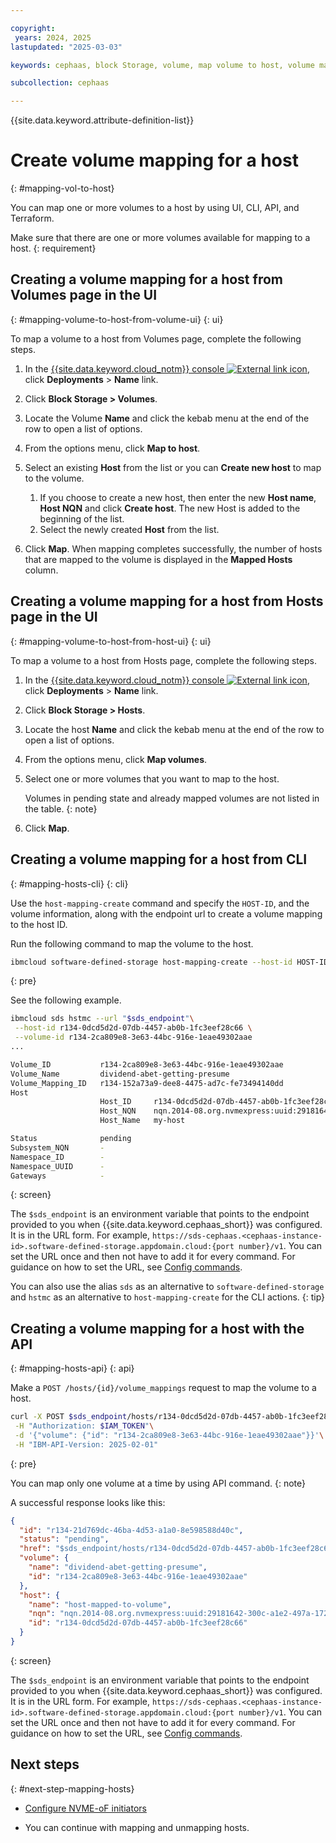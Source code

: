 ```yaml
---

copyright:
 years: 2024, 2025
lastupdated: "2025-03-03"

keywords: cephaas, block Storage, volume, map volume to host, volume mapping, host mapping

subcollection: cephaas

---
```


{{site.data.keyword.attribute-definition-list}}

# Create volume mapping for a host
{: #mapping-vol-to-host}

You can map one or more volumes to a host by using UI, CLI, API, and Terraform.

Make sure that there are one or more volumes available for mapping to a host.
{: requirement}

## Creating a volume mapping for a host from Volumes page in the UI
{: #mapping-volume-to-host-from-volume-ui}
{: ui}

To map a volume to a host from Volumes page, complete the following steps.

1. In the [{{site.data.keyword.cloud_notm}} console ![External link icon](../icons/launch-glyph.svg "External link icon")](https://{DomainName}/software-defined-storage), click **Deployments** > **Name** link.

2. Click **Block Storage > Volumes**.

3. Locate the Volume **Name** and click the kebab menu at the end of the row to open a list of options.
4. From the options menu, click **Map to host**.
5. Select an existing **Host** from the list or you can **Create new host** to map to the volume.
    1. If you choose to create a new host, then enter the new **Host name**, **Host NQN** and click **Create host**. The new Host is added to the beginning of the list.
    1. Select the newly created **Host** from the list.
6. Click **Map**. When mapping completes successfully, the number of hosts that are mapped to the volume is displayed in the **Mapped Hosts** column.


## Creating a volume mapping for a host from Hosts page in the UI
{: #mapping-volume-to-host-from-host-ui}
{: ui}

To map a volume to a host from Hosts page, complete the following steps.

1. In the [{{site.data.keyword.cloud_notm}} console ![External link icon](../icons/launch-glyph.svg "External link icon")](https://{DomainName}/software-defined-storage), click **Deployments** > **Name** link.

2. Click **Block Storage > Hosts**.
3. Locate the host **Name** and click the kebab menu at the end of the row to open a list of options.
4. From the options menu, click **Map volumes**.
5. Select one or more volumes that you want to map to the host.

    Volumes in pending state and already mapped volumes are not listed in the table.
    {: note}

6. Click **Map**.



## Creating a volume mapping for a host from CLI
{: #mapping-hosts-cli}
{: cli}

Use the `host-mapping-create` command and specify the `HOST-ID`, and the volume information, along with the endpoint url to create a volume mapping to the host ID.

Run the following command to map the volume to the host.

```sh
ibmcloud software-defined-storage host-mapping-create --host-id HOST-ID [--volume (VOLUME | @VOLUME-FILE) | --volume-id VOLUME-ID]
```
{: pre}

See the following example.

```bash
ibmcloud sds hstmc --url "$sds_endpoint"\
 --host-id r134-0dcd5d2d-07db-4457-ab0b-1fc3eef28c66 \
 --volume-id r134-2ca809e8-3e63-44bc-916e-1eae49302aae
...

Volume_ID           r134-2ca809e8-3e63-44bc-916e-1eae49302aae
Volume_Name         dividend-abet-getting-presume
Volume_Mapping_ID   r134-152a73a9-dee8-4475-ad7c-fe73494140dd
Host
                    Host_ID     r134-0dcd5d2d-07db-4457-ab0b-1fc3eef28c66
                    Host_NQN    nqn.2014-08.org.nvmexpress:uuid:29181642-300c-a1e2-497a-172017002122
                    Host_Name   my-host

Status              pending
Subsystem_NQN       -
Namespace_ID        -
Namespace_UUID      -
Gateways            -

```
{: screen}

The `$sds_endpoint` is an environment variable that points to the endpoint provided to you when {{site.data.keyword.cephaas_short}} was configured. It is in the URL form. For example, `https://sds-cephaas.<cephaas-instance-id>.software-defined-storage.appdomain.cloud:{port number}/v1`. You can set the URL once and then not have to add it for every command. For guidance on how to set the URL, see [Config commands](/docs/cephaas?topic=cephaas-ic-sds-cli-reference&interface=cli#ic-config-commands).


You can also use the alias `sds` as an alternative to `software-defined-storage` and `hstmc` as an alternative to `host-mapping-create` for the CLI actions.
{: tip}


## Creating a volume mapping for a host with the API
{: #mapping-hosts-api}
{: api}

Make a `POST /hosts/{id}/volume_mappings` request to map the volume to a host.

```sh
curl -X POST $sds_endpoint/hosts/r134-0dcd5d2d-07db-4457-ab0b-1fc3eef28c66/volume_mappings\
 -H "Authorization: $IAM_TOKEN"\
 -d '{"volume": {"id": "r134-2ca809e8-3e63-44bc-916e-1eae49302aae"}}'\
 -H "IBM-API-Version: 2025-02-01"
```
{: pre}

You can map only one volume at a time by using API command.
{: note}

A successful response looks like this:

```json
{
  "id": "r134-21d769dc-46ba-4d53-a1a0-8e598588d40c",
  "status": "pending",
  "href": "$sds_endpoint/hosts/r134-0dcd5d2d-07db-4457-ab0b-1fc3eef28c66/volume_mappings/r134-21d769dc-46ba-4d53-a1a0-8e598588d40c",
  "volume": {
    "name": "dividend-abet-getting-presume",
    "id": "r134-2ca809e8-3e63-44bc-916e-1eae49302aae"
  },
  "host": {
    "name": "host-mapped-to-volume",
    "nqn": "nqn.2014-08.org.nvmexpress:uuid:29181642-300c-a1e2-497a-172017002122",
    "id": "r134-0dcd5d2d-07db-4457-ab0b-1fc3eef28c66"
  }
}

```
{: screen}

The `$sds_endpoint` is an environment variable that points to the endpoint provided to you when {{site.data.keyword.cephaas_short}} was configured. It is in the URL form. For example, `https://sds-cephaas.<cephaas-instance-id>.software-defined-storage.appdomain.cloud:{port number}/v1`. You can set the URL once and then not have to add it for every command. For guidance on how to set the URL, see [Config commands](/docs/cephaas?topic=cephaas-ic-sds-cli-reference&interface=cli#ic-config-commands).



## Next steps
{: #next-step-mapping-hosts}

* [Configure NVME-oF initiators](/docs/cephaas?topic=cephaas-connecting-nvme-initiators)

* You can continue with mapping and unmapping hosts.
